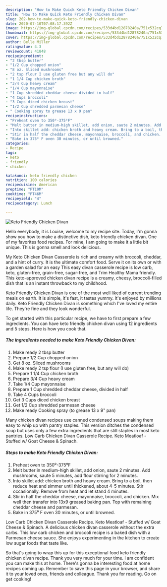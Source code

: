```yaml
---
description: "How to Make Quick Keto Friendly Chicken Divan"
title: "How to Make Quick Keto Friendly Chicken Divan"
slug: 202-how-to-make-quick-keto-friendly-chicken-divan
date: 2020-07-10T07:08:17.392Z
image: https://img-global.cpcdn.com/recipes/533d4bd12878240a/751x532cq70/keto-friendly-chicken-divan-recipe-main-photo.jpg
thumbnail: https://img-global.cpcdn.com/recipes/533d4bd12878240a/751x532cq70/keto-friendly-chicken-divan-recipe-main-photo.jpg
cover: https://img-global.cpcdn.com/recipes/533d4bd12878240a/751x532cq70/keto-friendly-chicken-divan-recipe-main-photo.jpg
author: Belle Miller
ratingvalue: 4.3
reviewcount: 41848
recipeingredient:
- "2 tbsp butter"
- "1/2 Cup chopped onion"
- "8 oz. Sliced mushrooms"
- "2 tsp flour I use gluten free but any will do"
- "1 1/4 Cup chicken broth"
- "3/4 Cup heavy cream"
- "1/4 Cup mayonnaise"
- "1 Cup shredded cheddar cheese divided in half"
- "4 Cups broccoli"
- "3 Cups diced chicken breast"
- "1/2 Cup shredded parmesan cheese"
- " Cooking spray to grease 13 x 9 pan"
recipeinstructions:
- "Preheat oven to 350⁰-375⁰F"
- "Melt butter in medium-high skillet, add onion, saute 2 minutes. Add mushrooms, saute 5 minutes, add flour stirring for 2 minutes."
- "Into skillet add: chicken broth and heavy cream. Bring to a boil, then reduce heat and simmer until thickened, about 4-5 minutes. Stir occasionally. Remove from heat and let stand 4 minutes."
- "Stir in half the cheddar cheese, mayonnaise, broccoli, and chicken. Mix well then transfer into 13x9 greased baking pan. Top with remaining cheddar cheese and parmesan."
- "Bake in 375⁰ F oven 30 minutes, or until browned."
categories:
- Recipe
tags:
- keto
- friendly
- chicken

katakunci: keto friendly chicken 
nutrition: 100 calories
recipecuisine: American
preptime: "PT19M"
cooktime: "PT46M"
recipeyield: "4"
recipecategory: Lunch

---
```



![Keto Friendly Chicken Divan](https://img-global.cpcdn.com/recipes/533d4bd12878240a/751x532cq70/keto-friendly-chicken-divan-recipe-main-photo.jpg)

Hello everybody, it is Louise, welcome to my recipe site. Today, I'm gonna show you how to make a distinctive dish, keto friendly chicken divan. One of my favorites food recipes. For mine, I am going to make it a little bit unique. This is gonna smell and look delicious.

My Keto Chicken Divan Casserole is rich and creamy with broccoli, cheddar, and a hint of curry. It is the ultimate comfort food. Serve it on its own or with a garden salad for an easy This easy divan casserole recipe is low carb, keto, gluten-free, grain-free, sugar-free, and Trim Healthy Mama friendly. This keto-approved chicken divan recipe is a creamy, cheesy, broccoli-filled dish that is an instant throwback to my childhood.

Keto Friendly Chicken Divan is one of the most well liked of current trending meals on earth. It is simple, it's fast, it tastes yummy. It's enjoyed by millions daily. Keto Friendly Chicken Divan is something which I've loved my entire life. They're fine and they look wonderful.


To get started with this particular recipe, we have to first prepare a few ingredients. You can have keto friendly chicken divan using 12 ingredients and 5 steps. Here is how you cook that.

<!--inarticleads1-->

##### The ingredients needed to make Keto Friendly Chicken Divan:

1. Make ready 2 tbsp butter
1. Prepare 1/2 Cup chopped onion
1. Get 8 oz. Sliced mushrooms
1. Make ready 2 tsp flour (I use gluten free, but any will do)
1. Prepare 1 1/4 Cup chicken broth
1. Prepare 3/4 Cup heavy cream
1. Take 1/4 Cup mayonnaise
1. Prepare 1 Cup shredded cheddar cheese, divided in half
1. Take 4 Cups broccoli
1. Get 3 Cups diced chicken breast
1. Get 1/2 Cup shredded parmesan cheese
1. Make ready  Cooking spray (to grease 13 x 9&#34; pan)


Many chicken divan recipes use canned condensed soups making them easy to whip up with pantry staples. This version ditches the condensed soup but uses only a few extra ingredients that are still staples in most keto pantries. Low Carb Chicken Divan Casserole Recipe. Keto Meatloaf - Stuffed w/ Goat Cheese &amp; Spinach. 

<!--inarticleads2-->

##### Steps to make Keto Friendly Chicken Divan:

1. Preheat oven to 350⁰-375⁰F
1. Melt butter in medium-high skillet, add onion, saute 2 minutes. Add mushrooms, saute 5 minutes, add flour stirring for 2 minutes.
1. Into skillet add: chicken broth and heavy cream. Bring to a boil, then reduce heat and simmer until thickened, about 4-5 minutes. Stir occasionally. Remove from heat and let stand 4 minutes.
1. Stir in half the cheddar cheese, mayonnaise, broccoli, and chicken. Mix well then transfer into 13x9 greased baking pan. Top with remaining cheddar cheese and parmesan.
1. Bake in 375⁰ F oven 30 minutes, or until browned.


Low Carb Chicken Divan Casserole Recipe. Keto Meatloaf - Stuffed w/ Goat Cheese &amp; Spinach. A delicious chicken divan casserole without the extra carbs. This low carb chicken and broccoli recipe is a baked dish with a Parmesan cheese sauce. She enjoys experimenting in the kitchen to create low sugar foods that taste like. 

So that's going to wrap this up for this exceptional food keto friendly chicken divan recipe. Thank you very much for your time. I am confident you can make this at home. There's gonna be interesting food at home recipes coming up. Remember to save this page in your browser, and share it to your loved ones, friends and colleague. Thank you for reading. Go on get cooking!
